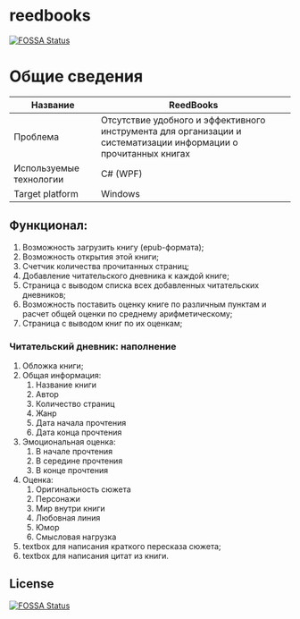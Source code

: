 # reedbooks
[![FOSSA Status](https://app.fossa.com/api/projects/git%2Bgithub.com%2Fxueaaaa%2Freedbooks.svg?type=shield)](https://app.fossa.com/projects/git%2Bgithub.com%2Fxueaaaa%2Freedbooks?ref=badge_shield)

# Общие сведения
| Название                | ReedBooks                                                                                                       |
|-------------------------|-----------------------------------------------------------------------------------------------------------------|
| Проблема                | Отсутствие удобного и эффективного инструмента для организации и систематизации информации о прочитанных книгах |
| Используемые технологии | C# (WPF)                                                                                                        |
| Target platform         | Windows                                                                                                         |
## Функционал:
1. Возможность загрузить книгу (epub-формата);
2. Возможность открытия этой книги;
3. Счетчик количества прочитанных страниц;
4. Добавление читательского дневника к каждой книге;
5. Страница с выводом списка всех добавленных читательских дневников;
6. Возможность поставить оценку книге по различным пунктам и расчет общей оценки по среднему арифметическому;
7. Страница с выводом книг по их оценкам;
### Читательский дневник: наполнение
1. Обложка книги;
2. Общая информация:
   1. Название книги
   2. Автор
   3. Количество страниц
   4. Жанр
   5. Дата начала прочтения
   6. Дата конца прочтения
3. Эмоциональная оценка:
   1. В начале прочтения
   2. В середине прочтения
   3. В конце прочтения
4. Оценка:
   1. Оригинальность сюжета
   2. Персонажи
   3. Мир внутри книги
   4. Любовная линия
   5. Юмор
   6. Смысловая нагрузка
5. textbox для написания краткого пересказа сюжета;
6. textbox для написания цитат из книги.


## License
[![FOSSA Status](https://app.fossa.com/api/projects/git%2Bgithub.com%2Fxueaaaa%2Freedbooks.svg?type=large)](https://app.fossa.com/projects/git%2Bgithub.com%2Fxueaaaa%2Freedbooks?ref=badge_large)